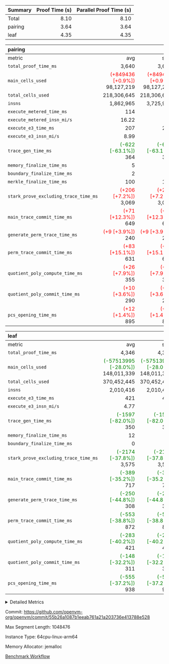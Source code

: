 | Summary | Proof Time (s) | Parallel Proof Time (s) |
|:---|---:|---:|
| Total |  8.10 |  8.10 |
| pairing |  3.64 |  3.64 |
| leaf |  4.35 |  4.35 |


| pairing |||||
|:---|---:|---:|---:|---:|
|metric|avg|sum|max|min|
| `total_proof_time_ms ` |  3,640 |  3,640 |  3,640 |  3,640 |
| `main_cells_used     ` | <span style='color: red'>(+849436 [+0.9%])</span> 98,127,219 | <span style='color: red'>(+849436 [+0.9%])</span> 98,127,219 | <span style='color: red'>(+849436 [+0.9%])</span> 98,127,219 | <span style='color: red'>(+849436 [+0.9%])</span> 98,127,219 |
| `total_cells_used    ` |  218,306,645 |  218,306,645 |  218,306,645 |  218,306,645 |
| `insns               ` |  1,862,965 |  3,725,930 |  1,862,965 |  1,862,965 |
| `execute_metered_time_ms` |  114 | -          | -          | -          |
| `execute_metered_insn_mi/s` |  16.22 | -          |  16.22 |  16.22 |
| `execute_e3_time_ms  ` |  207 |  207 |  207 |  207 |
| `execute_e3_insn_mi/s` |  8.99 | -          |  8.99 |  8.99 |
| `trace_gen_time_ms   ` | <span style='color: green'>(-622 [-63.1%])</span> 364 | <span style='color: green'>(-622 [-63.1%])</span> 364 | <span style='color: green'>(-622 [-63.1%])</span> 364 | <span style='color: green'>(-622 [-63.1%])</span> 364 |
| `memory_finalize_time_ms` |  5 |  5 |  5 |  5 |
| `boundary_finalize_time_ms` |  2 |  2 |  2 |  2 |
| `merkle_finalize_time_ms` |  100 |  100 |  100 |  100 |
| `stark_prove_excluding_trace_time_ms` | <span style='color: red'>(+206 [+7.2%])</span> 3,069 | <span style='color: red'>(+206 [+7.2%])</span> 3,069 | <span style='color: red'>(+206 [+7.2%])</span> 3,069 | <span style='color: red'>(+206 [+7.2%])</span> 3,069 |
| `main_trace_commit_time_ms` | <span style='color: red'>(+71 [+12.3%])</span> 649 | <span style='color: red'>(+71 [+12.3%])</span> 649 | <span style='color: red'>(+71 [+12.3%])</span> 649 | <span style='color: red'>(+71 [+12.3%])</span> 649 |
| `generate_perm_trace_time_ms` | <span style='color: red'>(+9 [+3.9%])</span> 240 | <span style='color: red'>(+9 [+3.9%])</span> 240 | <span style='color: red'>(+9 [+3.9%])</span> 240 | <span style='color: red'>(+9 [+3.9%])</span> 240 |
| `perm_trace_commit_time_ms` | <span style='color: red'>(+83 [+15.1%])</span> 631 | <span style='color: red'>(+83 [+15.1%])</span> 631 | <span style='color: red'>(+83 [+15.1%])</span> 631 | <span style='color: red'>(+83 [+15.1%])</span> 631 |
| `quotient_poly_compute_time_ms` | <span style='color: red'>(+26 [+7.9%])</span> 355 | <span style='color: red'>(+26 [+7.9%])</span> 355 | <span style='color: red'>(+26 [+7.9%])</span> 355 | <span style='color: red'>(+26 [+7.9%])</span> 355 |
| `quotient_poly_commit_time_ms` | <span style='color: red'>(+10 [+3.6%])</span> 290 | <span style='color: red'>(+10 [+3.6%])</span> 290 | <span style='color: red'>(+10 [+3.6%])</span> 290 | <span style='color: red'>(+10 [+3.6%])</span> 290 |
| `pcs_opening_time_ms ` | <span style='color: red'>(+12 [+1.4%])</span> 895 | <span style='color: red'>(+12 [+1.4%])</span> 895 | <span style='color: red'>(+12 [+1.4%])</span> 895 | <span style='color: red'>(+12 [+1.4%])</span> 895 |

| leaf |||||
|:---|---:|---:|---:|---:|
|metric|avg|sum|max|min|
| `total_proof_time_ms ` |  4,346 |  4,346 |  4,346 |  4,346 |
| `main_cells_used     ` | <span style='color: green'>(-57513995 [-28.0%])</span> 148,011,339 | <span style='color: green'>(-57513995 [-28.0%])</span> 148,011,339 | <span style='color: green'>(-57513995 [-28.0%])</span> 148,011,339 | <span style='color: green'>(-57513995 [-28.0%])</span> 148,011,339 |
| `total_cells_used    ` |  370,452,445 |  370,452,445 |  370,452,445 |  370,452,445 |
| `insns               ` |  2,010,416 |  2,010,416 |  2,010,416 |  2,010,416 |
| `execute_e3_time_ms  ` |  421 |  421 |  421 |  421 |
| `execute_e3_insn_mi/s` |  4.77 | -          |  4.77 |  4.77 |
| `trace_gen_time_ms   ` | <span style='color: green'>(-1597 [-82.0%])</span> 350 | <span style='color: green'>(-1597 [-82.0%])</span> 350 | <span style='color: green'>(-1597 [-82.0%])</span> 350 | <span style='color: green'>(-1597 [-82.0%])</span> 350 |
| `memory_finalize_time_ms` |  12 |  12 |  12 |  12 |
| `boundary_finalize_time_ms` |  0 |  0 |  0 |  0 |
| `stark_prove_excluding_trace_time_ms` | <span style='color: green'>(-2174 [-37.8%])</span> 3,575 | <span style='color: green'>(-2174 [-37.8%])</span> 3,575 | <span style='color: green'>(-2174 [-37.8%])</span> 3,575 | <span style='color: green'>(-2174 [-37.8%])</span> 3,575 |
| `main_trace_commit_time_ms` | <span style='color: green'>(-389 [-35.2%])</span> 717 | <span style='color: green'>(-389 [-35.2%])</span> 717 | <span style='color: green'>(-389 [-35.2%])</span> 717 | <span style='color: green'>(-389 [-35.2%])</span> 717 |
| `generate_perm_trace_time_ms` | <span style='color: green'>(-250 [-44.8%])</span> 308 | <span style='color: green'>(-250 [-44.8%])</span> 308 | <span style='color: green'>(-250 [-44.8%])</span> 308 | <span style='color: green'>(-250 [-44.8%])</span> 308 |
| `perm_trace_commit_time_ms` | <span style='color: green'>(-553 [-38.8%])</span> 872 | <span style='color: green'>(-553 [-38.8%])</span> 872 | <span style='color: green'>(-553 [-38.8%])</span> 872 | <span style='color: green'>(-553 [-38.8%])</span> 872 |
| `quotient_poly_compute_time_ms` | <span style='color: green'>(-283 [-40.2%])</span> 421 | <span style='color: green'>(-283 [-40.2%])</span> 421 | <span style='color: green'>(-283 [-40.2%])</span> 421 | <span style='color: green'>(-283 [-40.2%])</span> 421 |
| `quotient_poly_commit_time_ms` | <span style='color: green'>(-148 [-32.2%])</span> 311 | <span style='color: green'>(-148 [-32.2%])</span> 311 | <span style='color: green'>(-148 [-32.2%])</span> 311 | <span style='color: green'>(-148 [-32.2%])</span> 311 |
| `pcs_opening_time_ms ` | <span style='color: green'>(-555 [-37.2%])</span> 938 | <span style='color: green'>(-555 [-37.2%])</span> 938 | <span style='color: green'>(-555 [-37.2%])</span> 938 | <span style='color: green'>(-555 [-37.2%])</span> 938 |



<details>
<summary>Detailed Metrics</summary>

|  | keygen_time_ms | commit_exe_time_ms | app proof_time_ms | agg_layer_time_ms |
| --- | --- | --- | --- |
|  | 47 | 9 | 4,052 | 5,478 | 

| group | single_leaf_agg_time_ms | prove_segment_time_ms | num_children | memory_to_vec_partition_time_ms | insns | fri.log_blowup | execute_metered_time_ms | execute_metered_insn_mi/s | compute_user_public_values_proof_time_ms |
| --- | --- | --- | --- | --- | --- | --- | --- | --- | --- |
| leaf | 5,476 |  | 1 |  |  | 1 |  |  |  | 
| pairing |  | 3,892 |  | 6 | 1,862,965 | 1 | 114 | 16.22 | 39 | 

| group | air_name | quotient_deg | interactions | constraints |
| --- | --- | --- | --- | --- |
| leaf | AccessAdapterAir<2> | 2 | 5 | 12 | 
| leaf | AccessAdapterAir<4> | 2 | 5 | 12 | 
| leaf | AccessAdapterAir<8> | 2 | 5 | 12 | 
| leaf | FriReducedOpeningAir | 2 | 39 | 71 | 
| leaf | JalRangeCheckAir | 2 | 9 | 14 | 
| leaf | NativePoseidon2Air<BabyBearParameters>, 1> | 2 | 136 | 572 | 
| leaf | PhantomAir | 2 | 3 | 5 | 
| leaf | ProgramAir | 1 | 1 | 4 | 
| leaf | VariableRangeCheckerAir | 1 | 1 | 4 | 
| leaf | VmAirWrapper<AluNativeAdapterAir, FieldArithmeticCoreAir> | 2 | 15 | 27 | 
| leaf | VmAirWrapper<BranchNativeAdapterAir, BranchEqualCoreAir<1> | 2 | 11 | 25 | 
| leaf | VmAirWrapper<NativeAdapterAir<2, 0>, PublicValuesCoreAir> | 2 | 11 | 30 | 
| leaf | VmAirWrapper<NativeLoadStoreAdapterAir<1>, NativeLoadStoreCoreAir<1> | 2 | 15 | 20 | 
| leaf | VmAirWrapper<NativeLoadStoreAdapterAir<4>, NativeLoadStoreCoreAir<4> | 2 | 15 | 20 | 
| leaf | VmAirWrapper<NativeVectorizedAdapterAir<4>, FieldExtensionCoreAir> | 2 | 15 | 27 | 
| leaf | VmConnectorAir | 2 | 5 | 11 | 
| leaf | VolatileBoundaryAir | 2 | 7 | 19 | 
| pairing | AccessAdapterAir<16> | 2 | 5 | 12 | 
| pairing | AccessAdapterAir<2> | 2 | 5 | 12 | 
| pairing | AccessAdapterAir<32> | 2 | 5 | 12 | 
| pairing | AccessAdapterAir<4> | 2 | 5 | 12 | 
| pairing | AccessAdapterAir<8> | 2 | 5 | 12 | 
| pairing | BitwiseOperationLookupAir<8> | 2 | 2 | 4 | 
| pairing | MemoryMerkleAir<8> | 2 | 4 | 39 | 
| pairing | PersistentBoundaryAir<8> | 2 | 3 | 7 | 
| pairing | PhantomAir | 2 | 3 | 5 | 
| pairing | Poseidon2PeripheryAir<BabyBearParameters>, 1> | 2 | 1 | 286 | 
| pairing | ProgramAir | 1 | 1 | 4 | 
| pairing | RangeTupleCheckerAir<2> | 1 | 1 | 4 | 
| pairing | Rv32HintStoreAir | 2 | 18 | 28 | 
| pairing | VariableRangeCheckerAir | 1 | 1 | 4 | 
| pairing | VmAirWrapper<Rv32BaseAluAdapterAir, BaseAluCoreAir<4, 8> | 2 | 20 | 37 | 
| pairing | VmAirWrapper<Rv32BaseAluAdapterAir, LessThanCoreAir<4, 8> | 2 | 18 | 40 | 
| pairing | VmAirWrapper<Rv32BaseAluAdapterAir, ShiftCoreAir<4, 8> | 2 | 24 | 91 | 
| pairing | VmAirWrapper<Rv32BranchAdapterAir, BranchEqualCoreAir<4> | 2 | 11 | 20 | 
| pairing | VmAirWrapper<Rv32BranchAdapterAir, BranchLessThanCoreAir<4, 8> | 2 | 13 | 35 | 
| pairing | VmAirWrapper<Rv32CondRdWriteAdapterAir, Rv32JalLuiCoreAir> | 2 | 10 | 18 | 
| pairing | VmAirWrapper<Rv32IsEqualModAdapterAir<2, 1, 32, 32>, ModularIsEqualCoreAir<32, 4, 8> | 2 | 25 | 225 | 
| pairing | VmAirWrapper<Rv32JalrAdapterAir, Rv32JalrCoreAir> | 2 | 16 | 20 | 
| pairing | VmAirWrapper<Rv32LoadStoreAdapterAir, LoadSignExtendCoreAir<4, 8> | 2 | 18 | 33 | 
| pairing | VmAirWrapper<Rv32LoadStoreAdapterAir, LoadStoreCoreAir<4> | 2 | 17 | 40 | 
| pairing | VmAirWrapper<Rv32MultAdapterAir, DivRemCoreAir<4, 8> | 2 | 25 | 84 | 
| pairing | VmAirWrapper<Rv32MultAdapterAir, MulHCoreAir<4, 8> | 2 | 24 | 31 | 
| pairing | VmAirWrapper<Rv32MultAdapterAir, MultiplicationCoreAir<4, 8> | 2 | 19 | 19 | 
| pairing | VmAirWrapper<Rv32RdWriteAdapterAir, Rv32AuipcCoreAir> | 2 | 12 | 14 | 
| pairing | VmAirWrapper<Rv32VecHeapAdapterAir<1, 2, 2, 32, 32>, FieldExpressionCoreAir> | 2 | 415 | 480 | 
| pairing | VmAirWrapper<Rv32VecHeapAdapterAir<2, 1, 1, 32, 32>, FieldExpressionCoreAir> | 2 | 158 | 190 | 
| pairing | VmAirWrapper<Rv32VecHeapAdapterAir<2, 2, 2, 32, 32>, FieldExpressionCoreAir> | 2 | 428 | 457 | 
| pairing | VmConnectorAir | 2 | 5 | 11 | 

| group | air_name | idx | rows | prep_cols | perm_cols | main_cols | cells |
| --- | --- | --- | --- | --- | --- | --- | --- |
| leaf | AccessAdapterAir<2> | 0 | 1,048,576 |  | 16 | 11 | 28,311,552 | 
| leaf | AccessAdapterAir<4> | 0 | 524,288 |  | 16 | 13 | 15,204,352 | 
| leaf | AccessAdapterAir<8> | 0 | 16,384 |  | 16 | 17 | 540,672 | 
| leaf | FriReducedOpeningAir | 0 | 1,048,576 |  | 84 | 27 | 116,391,936 | 
| leaf | JalRangeCheckAir | 0 | 65,536 |  | 28 | 12 | 2,621,440 | 
| leaf | NativePoseidon2Air<BabyBearParameters>, 1> | 0 | 131,072 |  | 312 | 398 | 93,061,120 | 
| leaf | PhantomAir | 0 | 32,768 |  | 12 | 6 | 589,824 | 
| leaf | ProgramAir | 0 | 524,288 |  | 8 | 10 | 9,437,184 | 
| leaf | VariableRangeCheckerAir | 0 | 262,144 | 2 | 8 | 1 | 2,359,296 | 
| leaf | VmAirWrapper<AluNativeAdapterAir, FieldArithmeticCoreAir> | 0 | 1,048,576 |  | 36 | 29 | 68,157,440 | 
| leaf | VmAirWrapper<BranchNativeAdapterAir, BranchEqualCoreAir<1> | 0 | 262,144 |  | 28 | 23 | 13,369,344 | 
| leaf | VmAirWrapper<NativeAdapterAir<2, 0>, PublicValuesCoreAir> | 0 | 64 |  | 28 | 27 | 3,520 | 
| leaf | VmAirWrapper<NativeLoadStoreAdapterAir<1>, NativeLoadStoreCoreAir<1> | 0 | 524,288 |  | 40 | 21 | 31,981,568 | 
| leaf | VmAirWrapper<NativeLoadStoreAdapterAir<4>, NativeLoadStoreCoreAir<4> | 0 | 131,072 |  | 40 | 27 | 8,781,824 | 
| leaf | VmAirWrapper<NativeVectorizedAdapterAir<4>, FieldExtensionCoreAir> | 0 | 262,144 |  | 36 | 38 | 19,398,656 | 
| leaf | VmConnectorAir | 0 | 2 | 1 | 16 | 5 | 42 | 
| leaf | VolatileBoundaryAir | 0 | 262,144 |  | 20 | 12 | 8,388,608 | 

| group | air_name | segment | rows | prep_cols | perm_cols | main_cols | cells |
| --- | --- | --- | --- | --- | --- | --- | --- |
| pairing | AccessAdapterAir<16> | 0 | 262,144 |  | 16 | 25 | 10,747,904 | 
| pairing | AccessAdapterAir<32> | 0 | 131,072 |  | 16 | 41 | 7,471,104 | 
| pairing | AccessAdapterAir<8> | 0 | 524,288 |  | 16 | 17 | 17,301,504 | 
| pairing | BitwiseOperationLookupAir<8> | 0 | 65,536 | 3 | 8 | 2 | 655,360 | 
| pairing | MemoryMerkleAir<8> | 0 | 32,768 |  | 16 | 32 | 1,572,864 | 
| pairing | PersistentBoundaryAir<8> | 0 | 32,768 |  | 12 | 20 | 1,048,576 | 
| pairing | PhantomAir | 0 | 1 |  | 12 | 6 | 18 | 
| pairing | Poseidon2PeripheryAir<BabyBearParameters>, 1> | 0 | 32,768 |  | 8 | 300 | 10,092,544 | 
| pairing | ProgramAir | 0 | 32,768 |  | 8 | 10 | 589,824 | 
| pairing | RangeTupleCheckerAir<2> | 0 | 524,288 | 2 | 8 | 1 | 4,718,592 | 
| pairing | Rv32HintStoreAir | 0 | 256 |  | 44 | 32 | 19,456 | 
| pairing | VariableRangeCheckerAir | 0 | 262,144 | 2 | 8 | 1 | 2,359,296 | 
| pairing | VmAirWrapper<Rv32BaseAluAdapterAir, BaseAluCoreAir<4, 8> | 0 | 1,048,576 |  | 52 | 36 | 92,274,688 | 
| pairing | VmAirWrapper<Rv32BaseAluAdapterAir, LessThanCoreAir<4, 8> | 0 | 65,536 |  | 40 | 37 | 5,046,272 | 
| pairing | VmAirWrapper<Rv32BaseAluAdapterAir, ShiftCoreAir<4, 8> | 0 | 2,048 |  | 52 | 53 | 215,040 | 
| pairing | VmAirWrapper<Rv32BranchAdapterAir, BranchEqualCoreAir<4> | 0 | 262,144 |  | 28 | 26 | 14,155,776 | 
| pairing | VmAirWrapper<Rv32BranchAdapterAir, BranchLessThanCoreAir<4, 8> | 0 | 131,072 |  | 32 | 32 | 8,388,608 | 
| pairing | VmAirWrapper<Rv32CondRdWriteAdapterAir, Rv32JalLuiCoreAir> | 0 | 8,192 |  | 28 | 18 | 376,832 | 
| pairing | VmAirWrapper<Rv32IsEqualModAdapterAir<2, 1, 32, 32>, ModularIsEqualCoreAir<32, 4, 8> | 0 | 32 |  | 56 | 166 | 7,104 | 
| pairing | VmAirWrapper<Rv32JalrAdapterAir, Rv32JalrCoreAir> | 0 | 65,536 |  | 36 | 28 | 4,194,304 | 
| pairing | VmAirWrapper<Rv32LoadStoreAdapterAir, LoadStoreCoreAir<4> | 0 | 1,048,576 |  | 52 | 41 | 97,517,568 | 
| pairing | VmAirWrapper<Rv32MultAdapterAir, MulHCoreAir<4, 8> | 0 | 256 |  | 72 | 39 | 28,416 | 
| pairing | VmAirWrapper<Rv32MultAdapterAir, MultiplicationCoreAir<4, 8> | 0 | 512 |  | 52 | 31 | 42,496 | 
| pairing | VmAirWrapper<Rv32RdWriteAdapterAir, Rv32AuipcCoreAir> | 0 | 32,768 |  | 28 | 20 | 1,572,864 | 
| pairing | VmAirWrapper<Rv32VecHeapAdapterAir<2, 1, 1, 32, 32>, FieldExpressionCoreAir> | 0 | 1,024 |  | 320 | 263 | 596,992 | 
| pairing | VmAirWrapper<Rv32VecHeapAdapterAir<2, 2, 2, 32, 32>, FieldExpressionCoreAir> | 0 | 16,384 |  | 604 | 497 | 18,038,784 | 
| pairing | VmConnectorAir | 0 | 2 | 1 | 16 | 5 | 42 | 

| group | idx | trace_gen_time_ms | total_proof_time_ms | total_cells_used | total_cells | system_trace_gen_time_ms | stark_prove_excluding_trace_time_ms | single_trace_gen_time_ms | quotient_poly_compute_time_ms | quotient_poly_commit_time_ms | perm_trace_commit_time_ms | pcs_opening_time_ms | memory_finalize_time_ms | main_trace_commit_time_ms | main_cells_used | insns | generate_perm_trace_time_ms | execute_e3_time_ms | execute_e3_insn_mi/s | boundary_finalize_time_ms |
| --- | --- | --- | --- | --- | --- | --- | --- | --- | --- | --- | --- | --- | --- | --- | --- | --- | --- | --- | --- | --- |
| leaf | 0 | 350 | 4,346 | 370,452,445 | 418,598,378 | 350 | 3,575 | 2 | 421 | 311 | 872 | 938 | 12 | 717 | 148,011,339 | 2,010,416 | 308 | 421 | 4.77 | 0 | 

| group | idx | trace_height_constraint | weighted_sum | threshold |
| --- | --- | --- | --- | --- |
| leaf | 0 | 0 | 7,274,628 | 2,013,265,921 | 
| leaf | 0 | 1 | 45,531,392 | 2,013,265,921 | 
| leaf | 0 | 2 | 3,637,314 | 2,013,265,921 | 
| leaf | 0 | 3 | 44,859,652 | 2,013,265,921 | 
| leaf | 0 | 4 | 262,144 | 2,013,265,921 | 
| leaf | 0 | 5 | 102,351,562 | 2,013,265,921 | 

| group | segment | trace_gen_time_ms | total_proof_time_ms | total_cells_used | total_cells | system_trace_gen_time_ms | stark_prove_excluding_trace_time_ms | single_trace_gen_time_ms | quotient_poly_compute_time_ms | quotient_poly_commit_time_ms | perm_trace_commit_time_ms | pcs_opening_time_ms | merkle_finalize_time_ms | memory_to_vec_partition_time_ms | memory_finalize_time_ms | main_trace_commit_time_ms | main_cells_used | insns | generate_perm_trace_time_ms | execute_e3_time_ms | execute_e3_insn_mi/s | boundary_finalize_time_ms |
| --- | --- | --- | --- | --- | --- | --- | --- | --- | --- | --- | --- | --- | --- | --- | --- | --- | --- | --- | --- | --- | --- | --- |
| pairing | 0 | 364 | 3,640 | 218,306,645 | 304,931,516 | 364 | 3,069 | 2 | 355 | 290 | 631 | 895 | 100 | 7 | 5 | 649 | 98,127,219 | 1,862,965 | 240 | 207 | 8.99 | 2 | 

| group | segment | trace_height_constraint | weighted_sum | threshold |
| --- | --- | --- | --- | --- |
| pairing | 0 | 0 | 5,382,342 | 2,013,265,921 | 
| pairing | 0 | 1 | 18,152,512 | 2,013,265,921 | 
| pairing | 0 | 2 | 2,691,171 | 2,013,265,921 | 
| pairing | 0 | 3 | 25,000,068 | 2,013,265,921 | 
| pairing | 0 | 4 | 131,072 | 2,013,265,921 | 
| pairing | 0 | 5 | 65,536 | 2,013,265,921 | 
| pairing | 0 | 6 | 6,016,192 | 2,013,265,921 | 
| pairing | 0 | 7 | 4,096 | 2,013,265,921 | 
| pairing | 0 | 8 | 58,426,029 | 2,013,265,921 | 

</details>


Commit: https://github.com/openvm-org/openvm/commit/55b26a1087b1eeab761a21a203736e413788e528

Max Segment Length: 1048476

Instance Type: 64cpu-linux-arm64

Memory Allocator: jemalloc

[Benchmark Workflow](https://github.com/openvm-org/openvm/actions/runs/16814453082)
